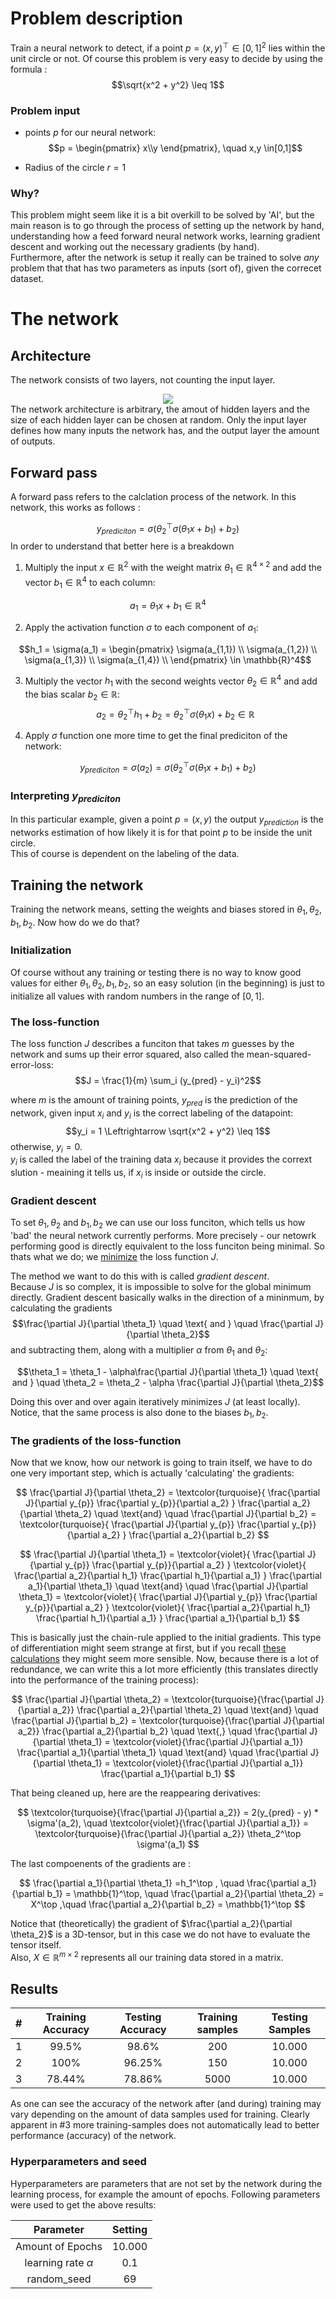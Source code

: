 # Problem description
Train a neural network to detect, if a point $p = (x,y)^\top \in [0,1]^2$ lies within the unit circle or not. Of course this problem is very easy to decide by using the formula :
$$\sqrt{x^2 + y^2} \leq 1$$

### Problem input
 - points $p$ for our neural network:
    $$p = \begin{pmatrix}
        x\\y
    \end{pmatrix}, \quad x,y \in[0,1]$$
 
 - Radius of the circle $r = 1$

### Why?
This problem might seem like it is a bit overkill to be solved by 'AI', but the main reason is to go through the process of setting up the network by hand, understanding how a feed forward neural network works, learning gradient descent and working out the necessary gradients (by hand). <br>
Furthermore, after the network is setup it really can be trained to solve <i>any</i> problem that that has two parameters as inputs (sort of), given the correcet dataset.

# The network

## Architecture 
The network consists of two layers, not counting the input layer. 

<center>
<img src="./NetworkArchitecture.svg">
</center>
The network architecture is arbitrary, the amout of hidden layers and the size of each hidden layer can be chosen at random. Only the input layer defines how many inputs the network has, and the output layer the amount of outputs.


## Forward pass
A forward pass refers to the calclation process of the network. In this network, this works as follows : 

$$y_{prediciton}  =\sigma(\theta_2 ^\top \sigma(\theta_1 x + b_1) + b_2)$$
In order to understand that better here is a breakdown

   1. Multiply the input $x \in \mathbb{R}^2$ with the weight matrix $\theta_1 \in \mathbb{R}^{4 \times 2}$ and add the vector $b_1 \in \mathbb{R}^4$ to each column:
   
   $$a_1 = \theta_1 x  +b_1 \in \mathbb{R}^4$$



   2. Apply the activation function $\sigma$ to each component of $a_1$:
   
   $$h_1 = \sigma(a_1) = \begin{pmatrix}
    \sigma(a_{1,1}) \\
    \sigma(a_{1,2}) \\
    \sigma(a_{1,3}) \\
    \sigma(a_{1,4}) \\
   \end{pmatrix} \in \mathbb{R}^4$$

   3. Multiply the vector $h_1$ with the second weights vector $\theta_2 \in \mathbb{R}^{4}$ and add the bias scalar $b_2 \in \mathbb{R}$:
   $$a_2 = \theta_2^\top h_1 + b_2=\theta_2^\top \sigma(\theta_1 x) + b_2\in \mathbb{R}$$

   4. Apply $\sigma$ function one more time to get the final prediciton of the network:
   
   $$ y_{prediciton} = \sigma(a_2) = \sigma(\theta_2 ^\top \sigma(\theta_1 x + b_1) + b_2)$$

### Interpreting $y_{prediciton}$
In this particular example, given a point $p = (x,y)$ the output $y_{prediction}$ is the networks estimation of how likely it is for that point $p$ to be inside the unit circle.
<br>
This of course is dependent on the labeling of the data.


## Training the network
Training the network means, setting the weights and biases stored in $\theta_1, \theta_2, b_1, b_2$. Now how do we do that? <br>

### Initialization

Of course without any training or testing there is no way to know good values for either $\theta_1, \theta_2, b_1, b_2$, so an easy solution (in the beginning) is just to initialize all values with random numbers in the range of $[0,1]$. 

### The loss-function
The loss function $J$ describes a funciton that takes $m$ guesses by the network and sums up their error squared, also called the mean-squared-error-loss:
$$J = \frac{1}{m} \sum_i (y_{pred} - y_i)^2$$

where $m$ is the amount of training points, $y_{pred}$ is the prediction of the network, given input $x_i$ and $y_i$ is the correct labeling of the datapoint:
$$y_i = 1 \Leftrightarrow \sqrt{x^2 + y^2} \leq 1$$
otherwise, $y_i = 0$. <br>
$y_i$ is called the label of the training data $x_i$ because it provides the corrext slution - meaining it tells us, if $x_i$ is inside or outside the circle.

### Gradient descent 

To set $\theta_1, \theta_2$ and $b_1, b_2$ we can use our loss funciton, which tells us how 'bad' the neural network currently performs. More precisely - our netowrk performing good is directly equivalent to the loss funciton being minimal. So thats what we do; we <ins>minimize</ins> the loss function $J$. <br>

The method we want to do this with is called <i>gradient descent</i>.  <br>
Because $J$ is so complex, it is impossible to solve for the global minimum directly. Gradient descent basically walks in the direction of a mininmum, by calculating the gradients 
$$\frac{\partial J}{\partial \theta_1} \quad \text{ and } \quad \frac{\partial J}{\partial \theta_2}$$
and subtracting them, along with a multiplier $\alpha$  from $\theta_1$ and $\theta_2$:

$$\theta_1 = \theta_1 - \alpha\frac{\partial J}{\partial \theta_1} \quad 
\text{ and } \quad 
\theta_2 = \theta_2 - \alpha \frac{\partial J}{\partial \theta_2}$$

Doing this over and over again iteratively minimizes $J$ (at least locally). Notice, that the same process is also done to the biases $b_1, b_2$.
### The gradients of the loss-function

Now that we know, how our network is going to train itself, we have to do one very important step, which is actually 'calculating' the gradients:

$$
\frac{\partial J}{\partial \theta_2} =
\textcolor{turquoise}{
    \frac{\partial J}{\partial y_{p}} 
    \frac{\partial y_{p}}{\partial a_2} }
\frac{\partial a_2}{\partial \theta_2}
\quad \text{and} \quad 
\frac{\partial J}{\partial b_2} = 
\textcolor{turquoise}{
    \frac{\partial J}{\partial y_{p}} 
    \frac{\partial y_{p}}{\partial a_2} }
\frac{\partial a_2}{\partial b_2}
$$

$$
\frac{\partial J}{\partial \theta_1} = 
\textcolor{violet}{
    \frac{\partial J}{\partial y_{p}} 
    \frac{\partial y_{p}}{\partial a_2} } 
\textcolor{violet}{
    \frac{\partial a_2}{\partial h_1}
    \frac{\partial h_1}{\partial a_1}
} 
\frac{\partial a_1}{\partial \theta_1}
\quad \text{and} \quad 
\frac{\partial J}{\partial \theta_1} = 
\textcolor{violet}{
    \frac{\partial J}{\partial y_{p}} 
    \frac{\partial y_{p}}{\partial a_2} } 
\textcolor{violet}{
    \frac{\partial a_2}{\partial h_1}
    \frac{\partial h_1}{\partial a_1}
} 
\frac{\partial a_1}{\partial b_1}
$$


This is basically just the chain-rule applied to the initial gradients. This type of differentiation might seem strange at first, but if you recall [these calculations](#forward-pass) they might seem more sensible.
Now, because there is a lot of redundance, we can write this a lot more efficiently (this translates directly into the performance of the training process):

$$
\frac{\partial J}{\partial \theta_2} =
\textcolor{turquoise}{\frac{\partial J}{\partial a_2}}
\frac{\partial a_2}{\partial \theta_2}
\quad \text{and} \quad 
\frac{\partial J}{\partial b_2} = 
\textcolor{turquoise}{\frac{\partial J}{\partial a_2}} 
\frac{\partial a_2}{\partial b_2}
\quad \text{,} \quad
\frac{\partial J}{\partial \theta_1} = 
\textcolor{violet}{\frac{\partial J}{\partial a_1}}  
\frac{\partial a_1}{\partial \theta_1}
\quad \text{and} \quad 
\frac{\partial J}{\partial \theta_1} = 
\textcolor{violet}{\frac{\partial J}{\partial a_1}} 
\frac{\partial a_1}{\partial b_1}
$$

That being cleaned up, here are the reappearing derivatives: 

$$
\textcolor{turquoise}{\frac{\partial J}{\partial a_2}} = 2(y_{pred} - y) * \sigma'(a_2), \quad 
\textcolor{violet}{\frac{\partial J}{\partial a_1}}  = 
\textcolor{turquoise}{\frac{\partial J}{\partial a_2}} 
\theta_2^\top \sigma'(a_1) 
$$

The last compoenents of the gradients are : 

$$
\frac{\partial a_1}{\partial \theta_1}
=h_1^\top
, \quad
\frac{\partial a_1}{\partial b_1}
= \mathbb{1}^\top, \quad
\frac{\partial a_2}{\partial \theta_2}
= X^\top
,\quad
\frac{\partial a_2}{\partial b_2}
= \mathbb{1}^\top
$$

Notice that (theoretically) the gradient of $\frac{\partial a_2}{\partial \theta_2}$ is a 3D-tensor, but in this case we do not have to evaluate the tensor itself. <br>
Also, $X \in \mathbb{R}^{m \times 2}$ represents all our training data stored in a matrix.

## Results

<div align="center">

| # | Training Accuracy  | Testing Accuracy | Training samples | Testing Samples |
| --- | :---: | :---: | :---: |:---: |
| 1 | 99.5%  | 98.6%  | 200 | 10.000 |
| 2 | 100%  | 96.25%  | 150 | 10.000 |
| 3 | 78.44%  | 78.86%  | 5000 | 10.000 |

</div>


As one can see the accuracy of the network after (and during) training may vary depending on the amount of data samples used for training. 
Clearly apparent in #3 more training-samples does not automatically lead to better performance (accuracy) of the network. 

### Hyperparameters and seed
Hyperparameters are parameters that are not set by the network during the learning process, for example the amount of epochs. Following parameters were used to get the above results: 

<div align="center">

|Parameter| Setting|
| :---: | :---: |
| Amount of Epochs | 10.000|
| learning rate $\alpha$ | 0.1|
| random_seed | 69|
</div>
